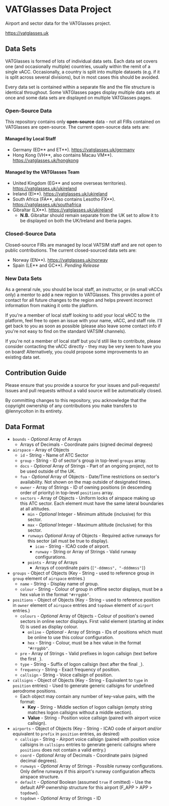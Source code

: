 # VATGlasses Data Project
Airport and sector data for the VATGlasses project.

https://vatglasses.uk

## Data Sets
VATGlasses is formed of lots of individual data sets. Each data set covers one (and occasionally multiple) countries, usually within the remit of a single vACC. Occasionally, a country is split into multiple datasets (e.g. if it is split across several divisions), but in most cases this should be avoided.

Every data set is contained within a separate file and the file structure is identical throughout. Some VATGlasses pages display multiple data sets at once and some data sets are displayed on multiple VATGlasses pages.

### Open-Source Data
This repository contains only **open-source** data - not all FIRs contained on VATGlasses are open-source. The current open-source data sets are:

#### Managed by Local Staff
- Germany (ED** and ET**). https://vatglasses.uk/germany
- Hong Kong (VH**, also contains Macau VM**). https://vatglasses.uk/hongkong

#### Managed by the VATGlasses Team
- United Kingdom (EG** and some overseas territories). https://vatglasses.uk/ukireland
- Ireland (EI**). https://vatglasses.uk/ukireland
- South Africa (FA**, also contains Lesotho FX**). https://vatglasses.uk/southafrica
- Gibraltar (LX**). https://vatglasses.uk/ukireland
  - **N.B.** Gibraltar should remain separate from the UK set to allow it to be displayed on both the UK/Ireland and Iberia pages.

### Closed-Source Data
Closed-source FIRs are managed by local VATSIM staff and are not open to public contributions. The current closed-sourced data sets are:

- Norway (EN**). https://vatglasses.uk/norway
- Spain (LE** and GC**). _Pending Release_

### New Data Sets
As a general rule, you should be local staff, an instructor, or (in small vACCs only) a mentor to add a new region to VATGlasses. This provides a point of contact for all future changes to the region and helps prevent incorrect information from making it onto the platform.

If you're a member of local staff looking to add your local vACC to the platform, feel free to open an issue with your name, vACC, and staff role. I'll get back to you as soon as possible (please also leave some contact info if you're not easy to find on the standard VATSIM channels). 

If you're not a member of local staff but you'd still like to contribute, please consider contacting the vACC directly - they may be very keen to have you on board! Alternatively, you could propose some improvements to an existing data set.

## Contribution Guide
Please ensure that you provide a source for your issues and pull-requests! Issues and pull requests without a valid source will be automatically closed.

By committing changes to this repository, you acknowledge that the copyright ownership of any contributions you make transfers to @lennycolton in its entirety.

## Data Format
- `bounds` - _Optional_ Array of Arrays
  - Arrays of Decimals - Coordinate pairs (signed decimal degrees)
- `airspace` - Array of Objects
  - `id` - String - Name of ATC Sector
  - `group` - String - ID of sector's group in top-level `groups` array.
  - `docs` - _Optional_ Array of Strings - Part of an ongoing project, not to be used outside of the UK.
  - `fua` - _Optional_ Array of Objects - Date/Time restrictions on sector's availability. Not shown on the map outside of designated times.
  - `owner` - Array of Strings - ID of owning positions (in descending order of priority) in top-level `positions` array.
  - `sectors` - Array of Objects - Uniform locks of airspace making up this ATC sector. Each element must have the same lateral boundaries at all altitudes.
    - `min` - _Optional_ Integer - Minimum altitude (inclusive) for this sector.
    - `max` - _Optional_ Integer - Maximum altitude (inclusive) for this sector.
    - `runways` _Optional_ Array of Objects - Required active runways for this sector (all must be true to display).
      - `icao` - String - ICAO code of airport.
      - `runway` - String or Array of Strings - Valid runway configurations.
    - `points` - Array of Arrays
      - Arrays of coordinate pairs (`["-ddmmss", "-dddmmss"]`)
- `groups` - Object of Objects (Key - String - used to reference group in `group` element of `airspace` entries.)
  - `name` - String - Display name of group.
  - `colour` - String - Colour of group in offline sector displays, must be a hex value in the format `"#rrggbb"`.
- `positions` - Object of Objects (Key - String - used to reference position in `owner` element of `airspace` entries and `topdown` element of `airport` entries.)
  - `colours` - _Optional_ Array of Objects - Colour of position's owned sectors in online sector displays. First valid element (starting at index 0) is used as display colour.
    - `online` - _Optional_ - Array of Strings - IDs of positions which must be online to use this colour configuration.
    - `hex` - String - Colour, must be a hex value in the format `"#rrggbb"`.
  - `pre` - Array of Strings - Valid prefixes in logon callsign (text before the first `_`).
  - `type` - String - Suffix of logon callsign (text after the final `_`).
  - `frequency` - String - Exact frequency of position.
  - `callsign` - String - Voice callsign of position.
- `callsigns` - Object of Objects (Key - String - Equivalent to `type` in `position` entries) - Used to generate generic callsigns for undefined aerodrome positions.
  - Each object may contain any number of key-value pairs, with the format:
    - **Key** - String - Middle section of logon callsign (empty string matches logon callsigns without a middle section).
    - **Value** - String - Position voice callsign (paired with airport voice callsign).
- `airports` - Object of Objects (Key - String - ICAO code of airport _and/or_ equivalent to `prefix` in `position` entries, as desired)
  - `callsign` - String - Airport voice callsign (paired with position voice callsigns in `callsigns` entries to generate generic callsigns where `positions` does not contain a valid entry.)
  - `coord` - _Optional_ Array of Decimals - Coordinate pairs (signed decimal degrees).
  - `runways` - _Optional_ Array of Strings - Possible runway configurations. Only define runways if this airport's runway configuration affects airspace structure.
  - `default` - _Optional_ Boolean (assumed `true` if omitted) - Use the default APP ownership structure for this airport (F_APP > APP > `topdown`).
  - `topdown` - _Optional_ Array of Strings - ID